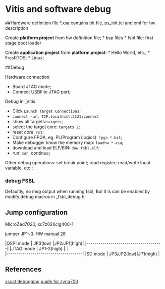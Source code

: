 # Vitis and software debug

##Hardware definition file *.xsa
contains bit file, ps_init.tcl and xml for hw description

Create **platform project** from hw definition file;
    * bsp files
    * fsbl file: first stage boot loader

Create **application project** from **platform project**:
    * Hello World, etc.;
    * FresRTOS;
    * Linux;
    
##Debug 

Hardware connection:
* Board JTAG mode;
* Connect USBII to JTAG port;

Debug in _Vitis
* Click `Launch Target Connections`;
* `connect -url TCP:localhost:3121;connect`
* show all targets:`targets`;
* select the target core: `targets 2`;
* reset core: `rst`;
* Configure FPGA, eg. PL(Program Logics): `fpga *.bit`;
* Make debugger know the memory map: `loadhw *.xsa`;
* download and load ELF/BIN: `dow fsbl.elf`;
* run: `con`, continue;

Other debug operations: set break point; read register; read/write local variable, etc.;


### debug FSBL
Defaultly, no msg output when running fsbl; But it is can be enabled by modify debug macros in _fsbl_debug.h;


## Jump configuration

MicroZed7020, xc7z020clg400-1

jumper  JP1~3. HW manual 28

|QSPI mode | JP3(low)    |JP2/JP1(high)|
|--------------------------------------|
|JTAG mode | JP1-3(high) |             |  
|--------------------------------------|
|SD   mode | JP3/JP2(low)|JP1(high)    |



## References

[xscat debugging guide for zynq700](https://www.xilinx.com/htmldocs/xilinx2018_1/SDK_Doc/xsct/use_cases/xsdb_standalone_app_debug.html)
